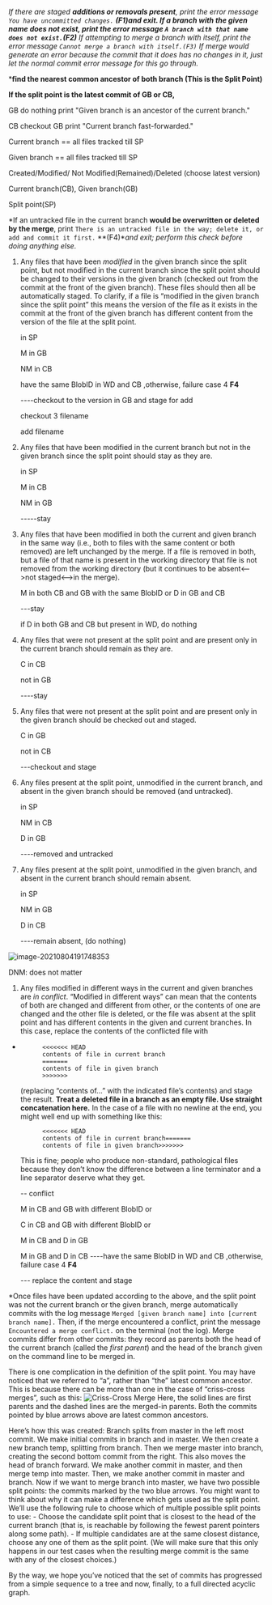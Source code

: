  *If there are staged **additions or removals present**, print the error message `You have uncommitted changes.`  **(F1)**and exit. If a branch with the given name does not exist, print the error message `A branch with that name does not exist.`**(F2)** If attempting to merge a branch with itself, print the error message `Cannot merge a branch with itself.(F3)` If merge would generate an error because the commit that it does has no changes in it, just let the normal commit error message for this go through.*



***find the nearest common ancestor of both branch (This is the Split Point)**

**If the split point is the latest commit of GB or CB,**

GB do nothing print "Given branch is an ancestor of the current branch."

CB checkout GB print "Current branch fast-forwarded."





Current branch == all files tracked till SP

Given branch == all files tracked till SP

Created/Modified/ Not Modified(Remained)/Deleted   (choose latest version)

Current branch(CB), Given branch(GB)

Split point(SP) 



 *If an untracked file in the current branch **would be overwritten or deleted by the merge**, print `There is an untracked file in the way; delete it, or add and commit it first.` **(F4)**and exit; perform this check before doing anything else.*





1. Any files that have been *modified* in the given branch since the split point, but not modified in the current branch since the split point should be changed to their versions in the given branch (checked out from the commit at the front of the given branch). These files should then all be automatically staged. To clarify, if a file is “modified in the given branch since the split point” this means the version of the file as it exists in the commit at the front of the given branch has different content from the version of the file at the split point.

   in SP

   M in GB

   NM in CB

   have the same BlobID in WD and CB ,otherwise, failure case 4 **F4**

   ----checkout to the version in GB and stage for add

   checkout 3 filename

   add filename

2. Any files that have been modified in the current branch but not in the given branch since the split point should stay as they are.

   in SP

   M in CB

   NM in GB

   -----stay

3. Any files that have been modified in both the current and given branch in the same way (i.e., both to files with the same content or both removed) are left unchanged by the merge. If a file is removed in both, but a file of that name is present in the working directory that file is not removed from the working directory (but it continues to be absent<—>not staged<—>in the merge).

   M in both CB and GB with the same BlobID or D in GB and CB

   ---stay   

   if D in both GB and CB but present in WD, do nothing

4. Any files that were not present at the split point and are present only in the current branch should remain as they are.

   C in CB

   not in GB

   ----stay

5. Any files that were not present at the split point and are present only in the given branch should be checked out and staged.

   C in GB

   not in CB

   ---checkout and stage

6. Any files present at the split point, unmodified in the current branch, and absent in the given branch should be removed (and untracked).

   in SP

   NM in CB

   D in GB

   ----removed and untracked

7. Any files present at the split point, unmodified in the given branch, and absent in the current branch should remain absent.

   in SP

   NM in GB

   D in CB

   ----remain absent, (do nothing)



![image-20210804191748353](C:\Users\huxiy\AppData\Roaming\Typora\typora-user-images\image-20210804191748353.png)

DNM: does not matter 





1. Any files modified in different ways in the current and given branches are *in conflict*. “Modified in different ways” can mean that the contents of both are changed and different from other, or the contents of one are changed and the other file is deleted, or the file was absent at the split point and has different contents in the given and current branches. In this case, replace the contents of the conflicted file with

- ```
        <<<<<<< HEAD
        contents of file in current branch
        =======
        contents of file in given branch
        >>>>>>>
  ```

  (replacing “contents of…” with the indicated file’s contents) and stage the result. **Treat a deleted file in a branch as an empty file. Use straight concatenation here.** In the case of a file with no newline at the end, you might well end up with something like this:

  ```
        <<<<<<< HEAD
        contents of file in current branch=======
        contents of file in given branch>>>>>>>
  ```

  This is fine; people who produce non-standard, pathological files because they don’t know the difference between a line terminator and a line separator deserve what they get.

  

  -- conflict

  M in CB and GB with different BlobID  or  

  C in CB and GB with different BlobID or

  M in CB and D in GB

  M in GB and D in CB ----have the same BlobID in WD and CB ,otherwise, failure case 4 **F4**

  --- replace the content and stage

  

*Once files have been updated according to the above, and the split point was not the current branch or the given branch, merge automatically commits with the log message `Merged [given branch name] into [current branch name].` Then, if the merge encountered a conflict, print the message `Encountered a merge conflict.` on the terminal (not the log). Merge commits differ from other commits: they record as parents both the head of the current branch (called the *first parent*) and the head of the branch given on the command line to be merged in.





There is one complication in the definition of the split point. You may have noticed that we referred to “a”, rather than “the” latest common ancestor. This is because there can be more than one in the case of “criss-cross merges”, such as this: ![Criss-Cross Merge](https://cs61bl.org/su20/projects/gitlet/image/crisscross2.png) Here, the solid lines are first parents and the dashed lines are the merged-in parents. Both the commits pointed by blue arrows above are latest common ancestors.

Here’s how this was created: Branch splits from master in the left most commit. We make initial commits in branch and in master. We then create a new branch temp, splitting from branch. Then we merge master into branch, creating the second bottom commit from the right. This also moves the head of branch forward. We make another commit in master, and then merge temp into master. Then, we make another commit in master and branch. Now if we want to merge branch into master, we have two possible split points: the commits marked by the two blue arrows. You might want to think about why it can make a difference which gets used as the split point. We’ll use the following rule to choose which of multiple possible split points to use: - Choose the candidate split point that is closest to the head of the current branch (that is, is reachable by following the fewest parent pointers along some path). - If multiple candidates are at the same closest distance, choose any one of them as the split point. (We will make sure that this only happens in our test cases when the resulting merge commit is the same with any of the closest choices.)



By the way, we hope you’ve noticed that the set of commits has progressed from a simple sequence to a tree and now, finally, to a full directed acyclic graph.